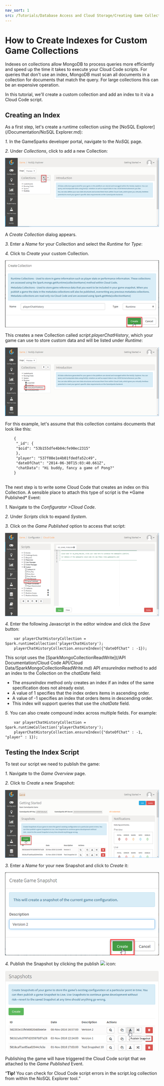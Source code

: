 ```yaml
---
nav_sort: 1
src: /Tutorials/Database Access and Cloud Storage/Creating Game Collection Indexes.md
---
```


# How to Create Indexes for Custom Game Collections

Indexes on collections allow MongoDB to process queries more efficiently and speed up the time it takes to execute your Cloud Code scripts. For queries that don't use an index, MongoDB must scan all documents in a collection for documents that match the query. For large collections this can be an expensive operation.

In this tutorial, we'll create a custom collection and add an index to it via a Cloud Code script.

## Creating an Index

As a first step, let's create a runtime collection using the [NoSQL Explorer](/Documentation/NoSQL Explorer.md):

*1.* In the GameSparks developer portal, navigate to the *NoSQL* page.

*2.* Under *Collections*, click to add a new Collection:

![](img/CustomIndex/6.png)

A *Create Collection* dialog appears.

*3.* Enter a *Name* for your Collection and select the *Runtime* for *Type*:

*4.* Click to *Create* your custom Collection.

![](img/CustomIndex/7.png)

This creates a new Collection called *script.playerChatHistory*, which your game can use to store custom data and will be listed under *Runtime*:

![](img/CustomIndex/8.png)


For this example, let's assume that this collection contains documents that look like this:

```    
    {
     "_id": {
     "$oid": "53b155dfe4b04cfe90ec2315"
     },
     "player": "537f08e1e4b01fdedfa52c49",
     "dateOfChat": "2014-06-30T15:03:40.661Z",
     "chatData": "Hi buddy, fancy a game of Pong?"
    }
```
</br>
The next step is to write some Cloud Code that creates an index on this Collection. A sensible place to attach this type of script is the *Game Published* Event:

*1.* Navigate to the *Configurator >Cloud Code*.

*2.* Under *Scripts* click to expand *System*.

*3.* Click on the *Game Published* option to access that script:


![](img/CustomIndex/9.png)

*4.* Enter the following Javascript in the editor window and click the *Save* button:

```    
    var playerChatHistoryCollection = Spark.runtimeCollection('playerChatHistory');
    playerChatHistoryCollection.ensureIndex({"dateOfChat" : -1});
```

This script uses the [SparkMongoCollectionReadWrite](/API Documentation/Cloud Code API/Cloud Data/SparkMongoCollectionReadWrite.md) API *ensureIndex* method to add an index to the Collection on the *chatDate* field:
  * The *ensureIndex* method only creates an index if an index of the same specification does not already exist.
  * A value of 1 specifies that the index orders items in ascending order.
  * A value of -1 specifies an index that orders items in descending order.
  * This index will support queries that use the *chatDate* field.

*5.* You can also create compound index across multiple fields. For example:

```    
    var playerChatHistoryCollection = Spark.runtimeCollection('playerChatHistory');
    playerChatHistoryCollection.ensureIndex({"dateOfChat" : -1, "player" : 1});
```

## Testing the Index Script

To test our script we need to publish the game:

*1.* Navigate to the *Game Overview* page.

*2.* Click to *Create* a new Snapshot:

![](img/CustomIndex/10.png)

*3.* Enter a *Name* for your new Snapshot and click to *Create* it:

![](img/CustomIndex/11.png)

*4.* Publish the Snapshot by clicking the publish ![](/img/icons/publishicon.png) icon:

![](img/CustomIndex/12.png)

Publishing the game will have triggered the Cloud Code script that we attached to the *Game Published* Event.

<q>**Tip!** You can check for Cloud Code script errors in the script.log collection from within the NoSQL Explorer tool.</q>
